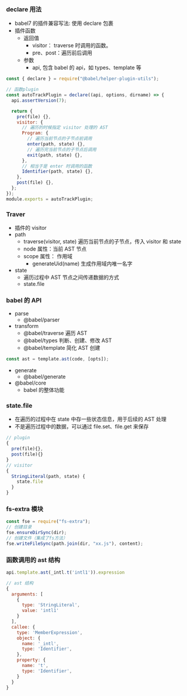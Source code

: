 ### declare 用法

- babel7 的插件兼容写法: 使用 declare 包裹
- 插件函数
  - 返回值
    - visitor： traverse 时调用的函数。
    - pre、post：遍历前后调用
  - 参数
    - api, 包含 babel 的 api，如 types、template 等

```javascript
const { declare } = require("@babel/helper-plugin-utils");

// 函数plugin
const autoTrackPlugin = declare((api, options, dirname) => {
  api.assertVersion(7);

  return {
    pre(file) {},
    visitor: {
      // 遍历的时候指定 visitor 处理的 AST
      Program: {
        // 遍历当前节点的子节点前调用
        enter(path, state) {},
        // 遍历完当前节点的子节点后调用
        exit(path, state) {},
      },
      // 相当于是 enter 时调用的函数
      Identifier(path, state) {},
    },
    post(file) {},
  };
});
module.exports = autoTrackPlugin;
```

### Traver

- 插件的 visitor
- path
  - traverse(visitor, state) 遍历当前节点的子节点，传入 visitor 和 state
  - node 属性：当前 AST 节点
  - scope 属性： 作用域
    - generateUid(name) 生成作用域内唯一名字
- state
  - 遍历过程中 AST 节点之间传递数据的方式
  - state.file

### babel 的 API

- parse
  - @babel/parser
- transform
  - @babel/traverse 遍历 AST
  - @babel/types 判断、创建、修改 AST
  - @babel/template 简化 AST 创建

```javascript
const ast = template.ast(code, [opts]);
```

- generate
  - @babel/generate
- @babel/core
  - babel 的整体功能

### state.file

- 在遍历的过程中在 state 中存一些状态信息，用于后续的 AST 处理
- 不是遍历过程中的数据，可以通过 file.set、file.get 来保存

```javascript
// plugin
{
  pre(file){},
  post(file){}
}
// visitor
{
  StringLiteral(path, state) {
    state.file
  }
}
```

### fs-extra 模块

```javascript
const fse = require("fs-extra");
// 创建目录
fse.ensureDirSync(dir);
// 创建文件（集成了fs方法）
fse.writeFileSync(path.join(dir, "xx.js"), content);
```

### 函数调用的 ast 结构

```javascript
api.template.ast(_intl.t('intl1')).expression

// ast 结构
{
  arguments: [
    {
      type: 'StringLiteral',
      value: 'intl1'
    }
  ],
  callee: {
    type: 'MemberExpression',
    object: {
      name: '_intl',
      type: 'Identifier',
    },
    property: {
      name: 't',
      type: 'Identifier',
    }
  }
}
```
